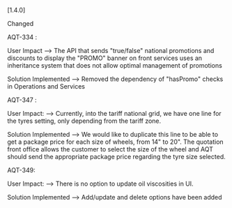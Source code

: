 [1.4.0]

Changed

AQT-334 :

User Impact --> The API that sends "true/false" national promotions and discounts to display the "PROMO" banner on front services uses an inheritance system that does not allow optimal management of promotions

Solution Implemented --> Removed the dependency of "hasPromo" checks in Operations and Services

AQT-347 :

User Impact: --> Currently, into the tariff national grid, we have one line for the tyres setting, only depending from the tariff zone.

Solution Implemented --> We would like to duplicate this line to be able to get a package price for each size of wheels, from 14" to 20".  The quotation front office allows the customer to select the size of the wheel and AQT should send the appropriate package price regarding the tyre size selected.


AQT-349:

User Impact: --> There is no option to update oil viscosities in UI.

Solution Implemented --> Add/update and delete options have been added
